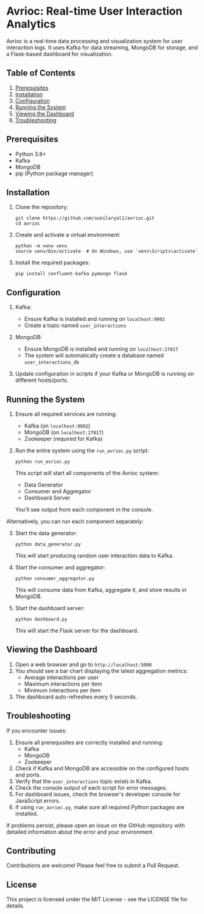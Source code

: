 # Avrioc: Real-time User Interaction Analytics

Avrioc is a real-time data processing and visualization system for user interaction logs. It uses Kafka for data streaming, MongoDB for storage, and a Flask-based dashboard for visualization.

## Table of Contents
1. [Prerequisites](#prerequisites)
2. [Installation](#installation)
3. [Configuration](#configuration)
4. [Running the System](#running-the-system)
5. [Viewing the Dashboard](#viewing-the-dashboard)
6. [Troubleshooting](#troubleshooting)

## Prerequisites

- Python 3.8+
- Kafka
- MongoDB
- pip (Python package manager)

## Installation

1. Clone the repository:
   ```
   git clone https://github.com/sunilaryal1/avrioc.git
   cd avrioc
   ```

2. Create and activate a virtual environment:
   ```
   python -m venv venv
   source venv/bin/activate  # On Windows, use `venv\Scripts\activate`
   ```

3. Install the required packages:
   ```
   pip install confluent-kafka pymongo flask
   ```

## Configuration

1. Kafka:
   - Ensure Kafka is installed and running on `localhost:9092`
   - Create a topic named `user_interactions`

2. MongoDB:
   - Ensure MongoDB is installed and running on `localhost:27017`
   - The system will automatically create a database named `user_interactions_db`

3. Update configuration in scripts if your Kafka or MongoDB is running on different hosts/ports.

## Running the System

1. Ensure all required services are running:
   - Kafka (on `localhost:9092`)
   - MongoDB (on `localhost:27017`)
   - Zookeeper (required for Kafka)

2. Run the entire system using the `run_avrioc.py` script:
   ```
   python run_avrioc.py
   ```
   This script will start all components of the Avrioc system:
   - Data Generator
   - Consumer and Aggregator
   - Dashboard Server

   You'll see output from each component in the console.

Alternatively, you can run each component separately:

3. Start the data generator:
   ```
   python data_generator.py
   ```
   This will start producing random user interaction data to Kafka.

4. Start the consumer and aggregator:
   ```
   python consumer_aggregator.py
   ```
   This will consume data from Kafka, aggregate it, and store results in MongoDB.

5. Start the dashboard server:
   ```
   python dashboard.py
   ```
   This will start the Flask server for the dashboard.

## Viewing the Dashboard

1. Open a web browser and go to `http://localhost:5000`
2. You should see a bar chart displaying the latest aggregation metrics:
   - Average interactions per user
   - Maximum interactions per item
   - Minimum interactions per item
3. The dashboard auto-refreshes every 5 seconds.

## Troubleshooting

If you encounter issues:

1. Ensure all prerequisites are correctly installed and running:
   - Kafka
   - MongoDB
   - Zookeeper
2. Check if Kafka and MongoDB are accessible on the configured hosts and ports.
3. Verify that the `user_interactions` topic exists in Kafka.
4. Check the console output of each script for error messages.
5. For dashboard issues, check the browser's developer console for JavaScript errors.
6. If using `run_avrioc.py`, make sure all required Python packages are installed.

If problems persist, please open an issue on the GitHub repository with detailed information about the error and your environment.

## Contributing

Contributions are welcome! Please feel free to submit a Pull Request.

## License

This project is licensed under the MIT License - see the LICENSE file for details.
